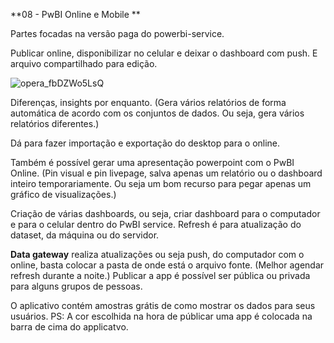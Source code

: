 **08 - PwBI Online e Mobile **

Partes focadas na versão paga do powerbi-service.  

Publicar online, disponibilizar no celular e deixar o dashboard com push. E arquivo compartilhado para edição.

![opera_fbDZWo5LsQ](C:\Users\55319\Documents\ShareX\Screenshots\2019-10\opera_fbDZWo5LsQ.png)

Diferenças, insights por enquanto. (Gera vários relatórios de forma automática de acordo com os conjuntos de dados. Ou seja, gera vários relatórios diferentes.)

Dá para fazer importação e exportação do desktop para o online.

Também é possível gerar uma apresentação powerpoint com o PwBI Online. (Pin visual e pin livepage, salva apenas um relatório ou o dashboard inteiro temporariamente. Ou seja um bom recurso para pegar apenas um gráfico de visualizações.) 

Criação de várias dashboards, ou seja, criar dashboard para o computador e para o celular dentro do PwBI service.  Refresh é para atualização do dataset, da máquina ou do servidor. 

**Data gateway** realiza atualizações ou seja push, do computador com o online, basta colocar a pasta de onde está o arquivo fonte. (Melhor agendar refresh durante a noite.) Publicar a app é possível ser pública ou privada para alguns grupos de pessoas. 



O aplicativo contém amostras grátis de como mostrar os dados para seus usuários. PS: A cor escolhida na hora de públicar uma app é colocada na barra de cima do applicatvo.